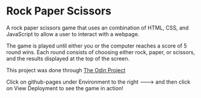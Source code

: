# Rock Paper Scissors
A rock paper scissors game that uses an combination of HTML, CSS, and JavaScript to allow a user to interact with a webpage.

The game is played until either you or the computer reaches a score of 5 round wins. 
Each round consists of choosing either rock, paper, or scissors, and the results displayed at the top of the screen.

This project was done through <a href="https://www.theodinproject.com">The Odin Project</a>

Click on github-pages under Environment to the right ---> and then click on View Deployment to see the game in action!
